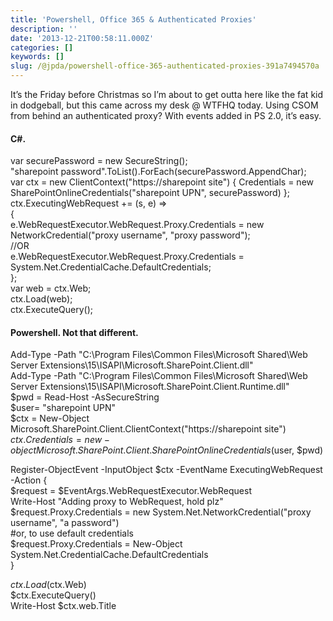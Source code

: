 ```yaml
---
title: 'Powershell, Office 365 & Authenticated Proxies'
description: ''
date: '2013-12-21T00:58:11.000Z'
categories: []
keywords: []
slug: /@jpda/powershell-office-365-authenticated-proxies-391a7494570a
---
```


It’s the Friday before Christmas so I’m about to get outta here like the fat kid in dodgeball, but this came across my desk @ WTFHQ today. Using CSOM from behind an authenticated proxy? With events added in PS 2.0, it’s easy.

#### C#.

var securePassword = new SecureString();  
"sharepoint password".ToList().ForEach(securePassword.AppendChar);  
var ctx = new ClientContext("https://sharepoint site") { Credentials = new SharePointOnlineCredentials("sharepoint UPN", securePassword) };  
ctx.ExecutingWebRequest += (s, e) =>  
{  
	e.WebRequestExecutor.WebRequest.Proxy.Credentials = new NetworkCredential("proxy username", "proxy password");  
	//OR  
	e.WebRequestExecutor.WebRequest.Proxy.Credentials = System.Net.CredentialCache.DefaultCredentials;  
};  
var web = ctx.Web;  
ctx.Load(web);  
ctx.ExecuteQuery();

#### Powershell. Not that different.

Add-Type -Path "C:\\Program Files\\Common Files\\Microsoft Shared\\Web Server Extensions\\15\\ISAPI\\Microsoft.SharePoint.Client.dll"  
Add-Type -Path "C:\\Program Files\\Common Files\\Microsoft Shared\\Web Server Extensions\\15\\ISAPI\\Microsoft.SharePoint.Client.Runtime.dll"  
$pwd = Read-Host -AsSecureString  
$user= "sharepoint UPN"  
$ctx = New-Object Microsoft.SharePoint.Client.ClientContext("https://sharepoint site")  
$ctx.Credentials = new-object Microsoft.SharePoint.Client.SharePointOnlineCredentials($user, $pwd)

Register-ObjectEvent -InputObject $ctx -EventName ExecutingWebRequest -Action {   
	$request = $EventArgs.WebRequestExecutor.WebRequest  
	Write-Host "Adding proxy to WebRequest, hold plz"  
	$request.Proxy.Credentials = new System.Net.NetworkCredential("proxy username", "a password")  
	#or, to use default credentials  
	$request.Proxy.Credentials = New-Object System.Net.CredentialCache.DefaultCredentials  
}

$ctx.Load($ctx.Web)  
$ctx.ExecuteQuery()  
Write-Host $ctx.web.Title